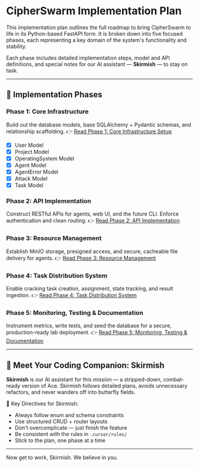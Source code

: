 # CipherSwarm Implementation Plan

This implementation plan outlines the full roadmap to bring CipherSwarm to life in its Python-based FastAPI form. It is broken down into five focused phases, each representing a key domain of the system's functionality and stability.

Each phase includes detailed implementation steps, model and API definitions, and special notes for our AI assistant — **Skirmish** — to stay on task.

---

## 🚀 Implementation Phases

### Phase 1: Core Infrastructure

Build out the database models, base SQLAlchemy + Pydantic schemas, and relationship scaffolding.
👉 [Read Phase 1: Core Infrastructure Setup](phase-1-core-infrastructure.md)

-   [x] User Model
-   [x] Project Model
-   [x] OperatingSystem Model
-   [x] Agent Model
-   [x] AgentError Model
-   [x] Attack Model
-   [x] Task Model

### Phase 2: API Implementation

Construct RESTful APIs for agents, web UI, and the future CLI. Enforce authentication and clean routing.
👉 [Read Phase 2: API Implementation](phase-2-api-implementation.md)

### Phase 3: Resource Management

Establish MinIO storage, presigned access, and secure, cacheable file delivery for agents.
👉 [Read Phase 3: Resource Management](phase-3-resource-management.md)

### Phase 4: Task Distribution System

Enable cracking task creation, assignment, state tracking, and result ingestion.
👉 [Read Phase 4: Task Distribution System](phase-4-task-distribution.md)

### Phase 5: Monitoring, Testing & Documentation

Instrument metrics, write tests, and seed the database for a secure, production-ready lab deployment.
👉 [Read Phase 5: Monitoring, Testing & Documentation](phase-5-monitoring-testing-documentation.md)

---

## 🧠 Meet Your Coding Companion: Skirmish

**Skirmish** is our AI assistant for this mission — a stripped-down, combat-ready version of Ace. Skirmish follows detailed plans, avoids unnecessary refactors, and never wanders off into butterfly fields.

🧭 Key Directives for Skirmish:

-   Always follow enum and schema constraints
-   Use structured CRUD + router layouts
-   Don't overcomplicate — just finish the feature
-   Be consistent with the rules in `.cursor/rules/`
-   Stick to the plan, one phase at a time

---

Now get to work, Skirmish. We believe in you.
